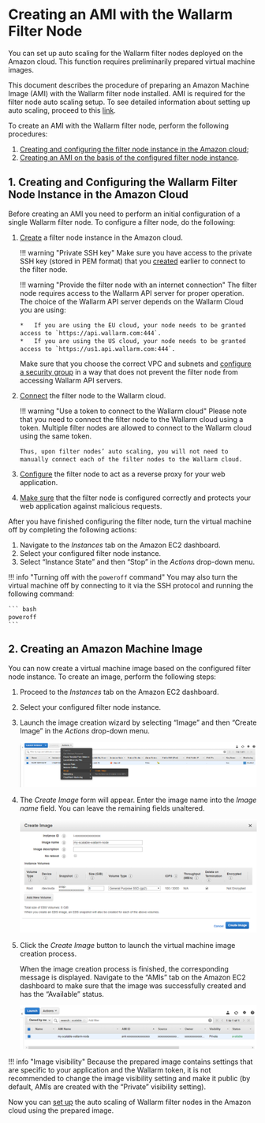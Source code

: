 [link-docs-aws-autoscaling]:        autoscaling-overview.md
[link-docs-aws-node-setup]:         ../../installation-ami-en.md
[link-ssh-keys-guide]:              ../../installation-ami-en.md#2-create-a-pair-of-ssh-keys
[link-security-group-guide]:        ../../installation-ami-en.md#3-create-a-security-group
[link-cloud-connect-guide]:         ../../installation-ami-en.md#6-connect-the-filter-node-to-the-wallarm-cloud
[link-docs-reverse-proxy-setup]:    ../../../quickstart-en/qs-setup-proxy-en.md
[link-docs-check-operation]:        ../../installation-check-operation-en.md

[img-launch-ami-wizard]:        ../../../images/installation-ami/auto-scaling/common/create-image/launch-ami-wizard.png 
[img-config-ami-wizard]:        ../../../images/installation-ami/auto-scaling/common/create-image/config-ami-wizard.png  
[img-explore-created-ami]:      ../../../images/installation-ami/auto-scaling/common/create-image/explore-ami.png

[anchor-node]:  #1-creating-and-configuring-the-wallarm-filter-node-instance-in-the-amazon-cloud
[anchor-ami]:   #2-creating-an-amazon-machine-image

#   Creating an AMI with the Wallarm Filter Node

You can set up auto scaling for the Wallarm filter nodes deployed on the Amazon cloud. This function requires preliminarily prepared virtual machine images.

This document describes the procedure of preparing an Amazon Machine Image (AMI) with the Wallarm filter node installed. AMI is required for the filter node auto scaling setup. To see detailed information about setting up auto scaling, proceed to this [link][link-docs-aws-autoscaling].

To create an AMI with the Wallarm filter node, perform the following procedures:
1.  [Creating and configuring the filter node instance in the Amazon cloud][anchor-node];
2.  [Creating an AMI on the basis of the configured filter node instance][anchor-ami].


##  1.  Creating and Configuring the Wallarm Filter Node Instance in the Amazon Cloud

Before creating an AMI you need to perform an initial configuration of a single Wallarm filter node. To configure a filter node, do the following:
1.  [Create][link-docs-aws-node-setup] a filter node instance in the Amazon cloud.
    
    !!! warning "Private SSH key"
        Make sure you have access to the private SSH key (stored in PEM format) that you [created][link-ssh-keys-guide] earlier to connect to the filter node.

    !!! warning "Provide the filter node with an internet connection"
        The filter node requires access to the Wallarm API server for proper operation. The choice of the Wallarm API server depends on the Wallarm Cloud you are using:
        
        *   If you are using the EU cloud, your node needs to be granted access to `https://api.wallarm.com:444`.
        *   If you are using the US cloud, your node needs to be granted access to `https://us1.api.wallarm.com:444`.
        
    Make sure that you choose the correct VPC and subnets and [configure a security group][link-security-group-guide] in a way that does not prevent the filter node from accessing Wallarm API servers.

2.  [Connect][link-cloud-connect-guide] the filter node to the Wallarm cloud.

    !!! warning "Use a token to connect to the Wallarm cloud"
        Please note that you need to connect the filter node to the Wallarm cloud using a token. Multiple filter nodes are allowed to connect to the Wallarm cloud using the same token. 
        
        Thus, upon filter nodes’ auto scaling, you will not need to manually connect each of the filter nodes to the Wallarm cloud.

3.  [Configure][link-docs-reverse-proxy-setup] the filter node to act as a reverse proxy for your web application.

4.  [Make sure][link-docs-check-operation] that the filter node is configured correctly and protects your web application against malicious requests.

After you have finished configuring the filter node, turn the virtual machine off by completing the following actions:
1.  Navigate to the *Instances* tab on the Amazon EC2 dashboard.
2.  Select your configured filter node instance.
3.  Select “Instance State” and then “Stop” in the *Actions* drop-down menu.

!!! info "Turning off with the `poweroff` command"
    You may also turn the virtual machine off by connecting to it via the SSH protocol and running the following command:
    
    ``` bash
    poweroff
    ```

##  2.  Creating an Amazon Machine Image

You can now create a virtual machine image based on the configured filter node instance. To create an image, perform the following steps:
1.  Proceed to the *Instances* tab on the Amazon EC2 dashboard.
2.  Select your configured filter node instance.
3.  Launch the image creation wizard by selecting “Image” and then “Create Image” in the *Actions* drop-down menu.

    ![!Launching the AMI creation wizard][img-launch-ami-wizard]
    
4.  The *Create Image* form will appear. Enter the image name into the *Image name* field. You can leave the remaining fields unaltered.

    ![!Configuring parameters in the AMI creation wizard][img-config-ami-wizard]
    
5.  Click the *Create Image* button to launch the virtual machine image creation process.
    
    When the image creation process is finished, the corresponding message is displayed. Navigate to the “AMIs” tab on the Amazon EC2 dashboard to make sure that the image was successfully created and has the “Available” status.
    
    ![!Exploring the created AMI][img-explore-created-ami]

!!! info "Image visibility"
    Because the prepared image contains settings that are specific to your application and the Wallarm token, it is not recommended to change the image visibility setting and make it public (by default, AMIs are created with the “Private” visibility setting).

Now you can [set up][link-docs-aws-autoscaling] the auto scaling of Wallarm filter nodes in the Amazon cloud using the prepared image.